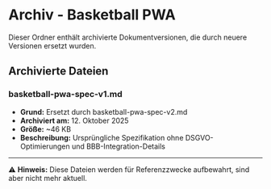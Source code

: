 # Archiv - Basketball PWA

Dieser Ordner enthält archivierte Dokumentversionen, die durch neuere Versionen ersetzt wurden.

## Archivierte Dateien

### basketball-pwa-spec-v1.md
- **Grund:** Ersetzt durch basketball-pwa-spec-v2.md
- **Archiviert am:** 12. Oktober 2025
- **Größe:** ~46 KB
- **Beschreibung:** Ursprüngliche Spezifikation ohne DSGVO-Optimierungen und BBB-Integration-Details

---

⚠️ **Hinweis:** Diese Dateien werden für Referenzzwecke aufbewahrt, sind aber nicht mehr aktuell.
